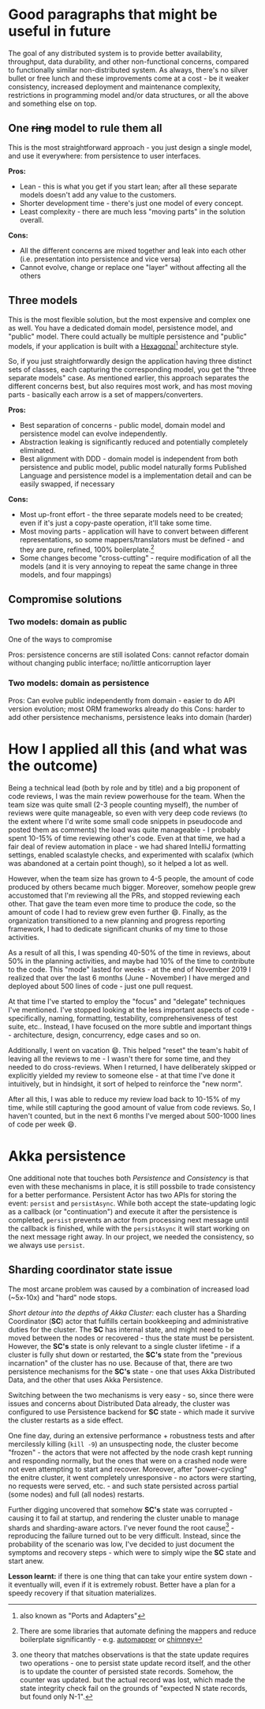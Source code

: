 # Good paragraphs that might be useful in future 

The goal of any distributed system is to provide better availability, throughput, data durability, and other 
non-functional concerns, compared to functionally similar non-distributed system. As always, there's no silver bullet 
or free lunch and these improvements come at a cost - be it weaker consistency, increased deployment and maintenance 
complexity, restrictions in programming model and/or data structures, or all the above and something else on top.



## One ~~ring~~ model to rule them all

This is the most straightforward approach - you just design a single model, and use it everywhere: from persistence to
user interfaces.

**Pros:**

* Lean - this is what you get if you start lean; after all these separate models doesn't add any value to the customers.
* Shorter development time - there's just one model of every concept.
* Least complexity - there are much less "moving parts" in the solution overall.

**Cons:**

* All the different concerns are mixed together and leak into each other (i.e. presentation into persistence 
and vice versa)
* Cannot evolve, change or replace one "layer" without affecting all the others

## Three models

This is the most flexible solution, but the most expensive and complex one as well. You have a dedicated domain model,
persistence model, and "public" model. There could actually be multiple persistence and "public" models, if your 
application is built with a [Hexagonal][hexagonal][^4] architecture style. 

So, if you just straightforwardly design the application having three distinct sets of classes, each capturing the 
corresponding model, you get the "three separate models" case. As mentioned earlier, this approach separates the 
different concerns best, but also requires most work, and has most moving parts - basically each arrow is a set of 
mappers/converters.

**Pros:** 

* Best separation of concerns - public model, domain model and persistence model can evolve independently.
* Abstraction leaking is significantly reduced and potentially completely eliminated.
* Best alignment with DDD - domain model is independent from both persistence and public model, public model naturally 
    forms Published Language and persistence model is a implementation detail and can be easily swapped, if necessary
    
**Cons:**

* Most up-front effort - the three separate models need to be created; even if it's just a copy-paste operation, it'll
    take some time.
* Most moving parts - application will have to convert between different representations, so some mappers/translators
    must be defined - and they are pure, refined, 100% boilerplate.[^5]
* Some changes become "cross-cutting" - require modification of all the models (and it is very annoying to repeat the 
    same change in three models, and four mappings) 

[^4]: also known as "Ports and Adapters"

[^5]: There are some libraries that automate defining the mappers and reduce boilerplate significantly - e.g. 
    [automapper][automapper] or [chimney][chimney]
    
    
[automapper]: https://automapper.org/
[chimney]: https://github.com/scalalandio/chimney

[hexagonal]: https://en.wikipedia.org/wiki/Hexagonal_architecture_(software)

## Compromise solutions

### Two models: domain as public

One of the ways to compromise

Pros: persistence concerns are still isolated
Cons: cannot refactor domain without changing public interface; no/little anticorruption layer

### Two models: domain as persistence

Pros: Can evolve public independently from domain - easier to do API version evolution; 
most ORM frameworks already do this 
Cons: harder to add other persistence mechanisms, persistence leaks into domain (harder)



# How I applied all this (and what was the outcome) 

Being a technical lead (both by role and by title) and a big proponent of code reviews, I was the main review
powerhouse for the team. When the team size was quite small (2-3 people counting myself), the number of reviews were
quite manageable, so even with very deep code reviews (to the extent where I'd write some small code snippets in
pseudocode and posted them as comments) the load was quite manageable - I probably spent 10-15% of time reviewing
other's code. Even at that time, we had a fair deal of review automation in place - we had shared IntelliJ formatting 
settings, enabled scalastyle checks, and experimented with scalafix (which was abandoned at a certain point though), 
so it helped a lot as well.

However, when the team size has grown to 4-5 people, the amount of code produced by others became much bigger. Moreover, 
somehow people grew accustomed that I'm reviewing all the PRs, and stopped reviewing each other. That gave the team 
even more time to produce the code, so the amount of code I had to review grew even further :smile:. Finally, as
the organization transitioned to a new planning and progress reporting framework, I had to dedicate significant chunks
of my time to those activities.

As a result of all this, I was spending 40-50% of the time in reviews, about 50% in the planning activities, and maybe
had 10% of the time to contribute to the code. This "mode" lasted for weeks - at the end of November 2019 I 
realized that over the last 6 months (June - November) I have merged and deployed about 500 lines of code - just one
pull request.

At that time I've started to employ the "focus" and "delegate" techniques I've mentioned. I've stopped looking at the
less important aspects of code - specifically, naming, formatting, testability, comprehensiveness of test suite, etc.. 
Instead, I have focused on the more subtle and important things - architecture, design, concurrency, edge cases and
so on.

Additionally, I went on vacation :smile:. This helped "reset" the team's habit of leaving all the reviews to me - I 
wasn't there for some time, and they needed to do cross-reviews. When I returned, I have deliberately skipped or
explicitly yielded my review to someone else - at that time I've done it intuitively, but in hindsight, it sort of
helped to reinforce the "new norm".

After all this, I was able to reduce my review load back to 10-15% of my time, while still capturing the good amount
of value from code reviews. So, I haven't counted, but in the next 6 months I've merged about 500-1000 lines of code
per week :smile:. 



# Akka persistence

One additional note that touches both _Persistence_ and _Consistency_ is that even with these mechanisms in place, it is 
still possbile to trade consistency for a better performance. Persistent Actor has two APIs for storing the event: 
`persist` and `persistAsync`. While both accept the state-updating logic as a callback (or "continuation") and execute 
it after the persistence is completed, `persist` prevents an actor from processing next message until the callback is 
finished, while with the `persistAsync` it will start working on the next message right away. In our project, we needed 
the consistency, so we always use `persist`.


## Sharding coordinator state issue

The most arcane problem was caused by a combination of increased load (~5x-10x) and "hard" node stops.

*Short detour into the depths of Akka Cluster:* each cluster has a Sharding Coordinator (**SC**) actor that fulfills
certain bookkeeping and administrative duties for the cluster. The **SC** has internal state, and might need to be moved
between the nodes or recovered - thus the state must be persistent. However, the **SC's** state is only relevant to a 
single cluster lifetime - if a cluster is fully shut down or restarted, the **SC's** state from the "previous
incarnation" of the cluster has no use. Because of that, there are two persistence mechanisms for the **SC's** state - 
one that uses Akka Distributed Data, and the other that uses Akka Persistence.

Switching between the two mechanisms is very easy - so, since there were issues and concerns about Distributed Data 
already, the cluster was configured to use Persistence backend for **SC** state - which made it survive the cluster 
restarts as a side effect.

One fine day, during an extensive performance + robustness tests and after mercilessly killing (`kill -9`) an 
unsuspecting node, the cluster become "frozen" - the actors that were not affected by the node crash kept running 
and responding normally, but the ones that were on a crashed node were not even attempting to start and recover. 
Moreover, after "power-cycling" the enitre cluster, it went completely unresponsive - no actors were starting, no 
requests were served, etc. - and such state persisted across partial (some nodes) and full (all nodes) restarts.

Further digging uncovered that somehow **SC's** state was corrupted - causing it to fail at startup, and rendering 
the cluster unable to manage shards and sharding-aware actors. I've never found the root cause[^8] - reproducing the 
failure turned out to be very difficult. Instead, since the probability of the scenario was low, I've decided to just 
document the symptoms and recovery steps - which were to simply wipe the **SC** state and start anew.   

**Lesson learnt:** if there is one thing that can take your entire system down - it eventually will, even if it is 
extremely robust. Better have a plan for a speedy recovery if that situation materializes.

[^8]: one theory that matches observations is that the state update requires two operations - one to persist state
update record itself, and the other is to update the counter of persisted state records. Somehow, the counter was 
updated. but the actual record was lost, which made the state integrity check fail on the grounds of "expected N state 
records, but found only N-1".   